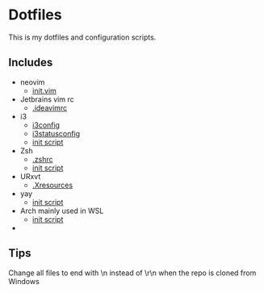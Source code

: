 # Dotfiles

This is my dotfiles and configuration scripts.

## Includes

- neovim
  - [init.vim](init.vim)
- Jetbrains vim rc
  - [.ideavimrc](.ideavimrc)
- i3
  - [i3config](i3config)
  - [i3statusconfig](i3statusconfig)
  - [init script](init-i3.sh)
- Zsh
  - [.zshrc](.zshrc)
  - [init script](init-zsh.sh)
- URxvt
  - [.Xresources](.Xresources)
- yay
  - [init script](init-yay.sh)
- Arch mainly used in WSL
  - [init script](init-arch.sh)
- 

## Tips

Change all files to end with \n instead of \r\n when the repo is cloned from Windows